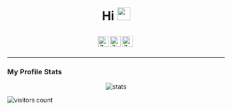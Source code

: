 <h1 align="center">Hi <img src="https://media.giphy.com/media/hvRJCLFzcasrR4ia7z/giphy.gif" width="30px; margin-top: 10px;" ></h1>

<div style="display: flex; justify-content: center; margin-top: 40px;" align="center">
    <a target="_blank" href="https://facebook.com/kurtana.py">
        <img align="left" alt="Zura Kurtanidze's Facebook" src="https://www.flaticon.com/svg/static/icons/svg/733/733547.svg" width="25" style="position: relative; bottom: 10px;" />
    </a>
    <a target="blank_" href="https://instagram.com/kurtana.py">
        <img align="left" alt="Zura Kurtanidze's Instagram" src="https://www.flaticon.com/svg/static/icons/svg/2111/2111463.svg" width="25" style="position: relative; bottom: 10px;" />
    </a>
    <a target="_blank" href="mailto:zura.kurta@gmail.com">
        <img align="left" alt="Zura Kurtanidze's Gmail" src="https://www.flaticon.com/svg/static/icons/svg/732/732200.svg" width="25" style="position: relative; bottom: 10px;" />
    </a>
</div>

---
### My Profile Stats
<p style="text-align: center;"><img src="https://github-readme-stats.vercel.app/api?username=zura12337&show_icons=true&theme=dracula" alt="stats"/></p>


<img src="https://profile-counter.glitch.me/zura12337/count.svg" alt="visitors count" align="middle"/>
